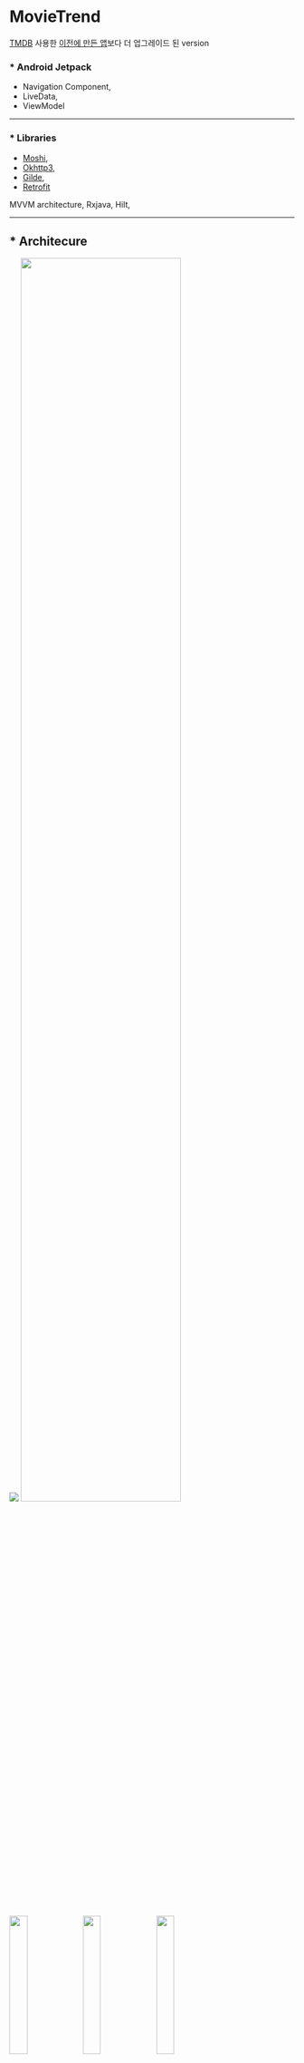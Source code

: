 # MovieTrend


[TMDB](https://www.themoviedb.org/) 사용한 [이전에 만든 앱](https://github.com/SwKims/MVVM_MovieApp)보다 더 업그레이드 된 version



### * Android Jetpack
- Navigation Component,   
- LiveData,   
- ViewModel
- - -
 
### * Libraries
  
- [Moshi](https://github.com/square/moshi),   
- [Okhttp3](https://github.com/square/okhttp),   
- [Gilde](https://github.com/bumptech/glide),    
- [Retrofit](https://github.com/square/retrofit)

MVVM architecture, Rxjava, Hilt,   
- - -

## * Architecure

<img src="https://user-images.githubusercontent.com/71965874/107483462-6f4cd380-6bc4-11eb-86b3-a9e43e9eb98e.PNG">


<img src="https://user-images.githubusercontent.com/71965874/111738338-86b66500-88c4-11eb-995a-a27435a17abd.PNG" width="75%" height="75%">

<img src="https://user-images.githubusercontent.com/71965874/111738636-080df780-88c5-11eb-9590-06095ba1aa7a.jpg" width="25%" height="25%">
<img src="https://user-images.githubusercontent.com/71965874/111738636-080df780-88c5-11eb-9590-06095ba1aa7a.jpg" width="25%" height="25%">
<img src="https://user-images.githubusercontent.com/71965874/111738636-080df780-88c5-11eb-9590-06095ba1aa7a.jpg" width="25%" height="25%">
<img src="https://user-images.githubusercontent.com/71965874/111738636-080df780-88c5-11eb-9590-06095ba1aa7a.jpg" width="25%" height="25%">

                                                                                                                                        
![KakaoTalk_20210319_142405933_01](https://user-images.githubusercontent.com/71965874/111738642-093f2480-88c5-11eb-8923-110317f36e10.jpg)
![KakaoTalk_20210319_142405933_02](https://user-images.githubusercontent.com/71965874/111738645-09d7bb00-88c5-11eb-8d66-6c0096e002fc.jpg)
![KakaoTalk_20210319_142405933_03](https://user-images.githubusercontent.com/71965874/111738647-0b08e800-88c5-11eb-9232-91e7e1221d0c.jpg)
![KakaoTalk_20210319_142405933_04](https://user-images.githubusercontent.com/71965874/111738648-0b08e800-88c5-11eb-8b4c-8b06c08ec453.jpg)
![KakaoTalk_20210319_142405933_05](https://user-images.githubusercontent.com/71965874/111738649-0ba17e80-88c5-11eb-9d8a-ed6de6d9de83.jpg)


